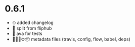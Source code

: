# 0.6.1
- ⏲ added changelog
- 🤸 split from fliphub
- 🔬 ava for tests
- 📇💚🗼⚙📦 metadata files (travis, config, flow, babel, deps)
